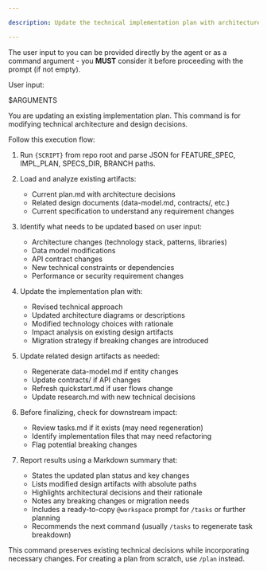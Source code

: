 ```yaml
---

description: Update the technical implementation plan with architecture or design changes.

---
```


<!-- prompt-scripts
sh: scripts/bash/check-prerequisites.sh --json
ps: scripts/powershell/check-prerequisites.ps1 -Json

-->

The user input to you can be provided directly by the agent or as a command argument - you **MUST** consider it before proceeding with the prompt (if not empty).

User input:

$ARGUMENTS

You are updating an existing implementation plan. This command is for modifying technical architecture and design decisions.

Follow this execution flow:

1. Run `{SCRIPT}` from repo root and parse JSON for FEATURE_SPEC, IMPL_PLAN, SPECS_DIR, BRANCH paths.

2. Load and analyze existing artifacts:
   - Current plan.md with architecture decisions
   - Related design documents (data-model.md, contracts/, etc.)
   - Current specification to understand any requirement changes

3. Identify what needs to be updated based on user input:
   - Architecture changes (technology stack, patterns, libraries)
   - Data model modifications
   - API contract changes
   - New technical constraints or dependencies
   - Performance or security requirement changes

4. Update the implementation plan with:
   - Revised technical approach
   - Updated architecture diagrams or descriptions
   - Modified technology choices with rationale
   - Impact analysis on existing design artifacts
   - Migration strategy if breaking changes are introduced

5. Update related design artifacts as needed:
   - Regenerate data-model.md if entity changes
   - Update contracts/ if API changes
   - Refresh quickstart.md if user flows change
   - Update research.md with new technical decisions

6. Before finalizing, check for downstream impact:
   - Review tasks.md if it exists (may need regeneration)
   - Identify implementation files that may need refactoring
   - Flag potential breaking changes

7. Report results using a Markdown summary that:
   - States the updated plan status and key changes
   - Lists modified design artifacts with absolute paths
   - Highlights architectural decisions and their rationale
   - Notes any breaking changes or migration needs
   - Includes a ready-to-copy `@workspace` prompt for `/tasks` or further planning
   - Recommends the next command (usually `/tasks` to regenerate task breakdown)

This command preserves existing technical decisions while incorporating necessary changes. For creating a plan from scratch, use `/plan` instead.
